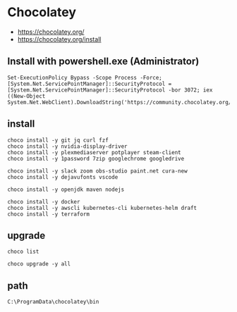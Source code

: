 # Chocolatey

* <https://chocolatey.org/>
* <https://chocolatey.org/install>

## Install with powershell.exe (Administrator)

```
Set-ExecutionPolicy Bypass -Scope Process -Force; [System.Net.ServicePointManager]::SecurityProtocol = [System.Net.ServicePointManager]::SecurityProtocol -bor 3072; iex ((New-Object System.Net.WebClient).DownloadString('https://community.chocolatey.org/install.ps1'))
```

## install

```
choco install -y git jq curl fzf
choco install -y nvidia-display-driver
choco install -y plexmediaserver potplayer steam-client
choco install -y 1password 7zip googlechrome googledrive

choco install -y slack zoom obs-studio paint.net cura-new
choco install -y dejavufonts vscode

choco install -y openjdk maven nodejs

choco install -y docker
choco install -y awscli kubernetes-cli kubernetes-helm draft
choco install -y terraform
```

## upgrade

```
choco list

choco upgrade -y all
```

## path

```
C:\ProgramData\chocolatey\bin
```
